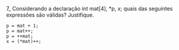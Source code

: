 7_ Considerando a declaração 
int mat[4], *p, x; 
quais das seguintes expressões são válidas? Justifique.
```
p = mat + 1; 
p = mat++;
p = ++mat;
x = (*mat)++;
```
